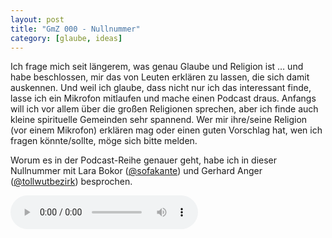 ```yaml
---
layout: post
title: "GmZ 000 - Nullnummer"
category: [glaube, ideas]
---
```


Ich frage mich seit längerem, was genau Glaube und Religion ist … und habe beschlossen, mir das von Leuten erklären zu lassen, die sich damit auskennen.
Und weil ich glaube, dass nicht nur ich das interessant finde, lasse ich ein Mikrofon mitlaufen und mache einen Podcast draus.
Anfangs will ich vor allem über die großen Religionen sprechen, aber ich finde auch kleine spirituelle Gemeinden sehr spannend.
Wer mir ihre/seine Religion (vor einem Mikrofon) erklären mag oder einen guten Vorschlag hat, wen ich fragen könnte/sollte, möge sich bitte melden.

Worum es in der Podcast-Reihe genauer geht, habe ich in dieser Nullnummer mit Lara Bokor (<a href="https://twitter.com/sofakante">@sofakante</a>) und Gerhard Anger (<a href="https://twitter.com/tollwutbezirk">@tollwutbezirk</a>) besprochen.

<div class="center">
<audio controls>
  <source src="https://zweifeln.org/gmz/gmz_000.mp3" type="audio/mpeg">
Your browser does not support the audio element.
</audio>
</div>
